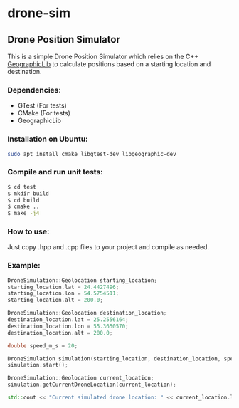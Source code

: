 # drone-sim
## Drone Position Simulator

This is a simple Drone Position Simulator which relies on the C++ [GeographicLib](https://geographiclib.sourceforge.io/C++/doc/index.html) to calculate positions based on a starting location and destination.

### Dependencies:

- GTest (For tests)
- CMake (For tests)
- GeographicLib

### Installation on Ubuntu:
```bash
sudo apt install cmake libgtest-dev libgeographic-dev
```

### Compile and run unit tests:
```bash
$ cd test
$ mkdir build
$ cd build
$ cmake ..
$ make -j4
```

### How to use:
Just copy .hpp and .cpp files to your project and compile as needed.

### Example:
```cpp
DroneSimulation::Geolocation starting_location;
starting_location.lat = 24.4427496;
starting_location.lon = 54.5754511;
starting_location.alt = 200.0;

DroneSimulation::Geolocation destination_location;
destination_location.lat = 25.2556164;
destination_location.lon = 55.3650570;
destination_location.alt = 200.0;

double speed_m_s = 20;

DroneSimulation simulation(starting_location, destination_location, speed_m_s);
simulation.start();

DroneSimulation::Geolocation current_location;
simulation.getCurrentDroneLocation(current_location);

std::cout << "Current simulated drone location: " << current_location.lat << ", " << current_location.lon << std::endl;
```
